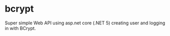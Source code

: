 # bcrypt
Super simple Web API using asp.net core (.NET 5) creating user and logging in with BCrypt.
